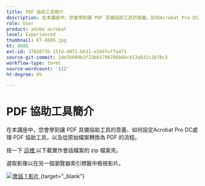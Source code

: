 ```yaml
---
title: PDF 協助工具簡介
description: 在本講座中，您會學到讓 PDF 具備協助工具的意義、如何Acrobat Pro DC設定 PDF 協助工具，以及從來源文件轉換為 PDF 的流程
role: User
product: adobe acrobat
level: Experienced
thumbnail: KT-8606.jpg
kt: 8606
exl-id: 3765673b-15fd-4071-bb31-e589feffa471
source-git-commit: 2de5b609b3f23bb5796786b6bc413a831c2b78c3
workflow-type: tm+mt
source-wordcount: '112'
ht-degree: 0%

---
```


# PDF 協助工具簡介

在本講座中，您會學到讓 PDF 具備協助工具的意義、如何設定Acrobat Pro DC處理 PDF 協助工具，以及從原始檔案轉換為 PDF 的流程。

按一下 [ 這裡 ](../assets/accessibilitysession1.zip) 以下載實作會話檔案的 zip 檔案夾。

選取影像以在另一個瀏覽器索引標籤中檢視影片。

[![會話 1 影片 ](../assets/Accessibilitysession1_YT.png) ](https://www.youtube.com/embed/DaadHIWHgzU) {target=&quot;_blank&quot;}

